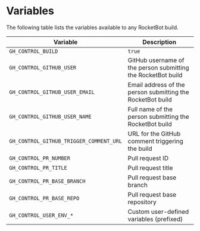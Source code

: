 # Variables

The following table lists the variables available to any RocketBot build.

| Variable                                | Description                                                  |
| --------------------------------------- | ------------------------------------------------------------ |
| `GH_CONTROL_BUILD`                      | `true`                                                       |
| `GH_CONTROL_GITHUB_USER`                | GitHub username of the person submitting the RocketBot build |
| `GH_CONTROL_GITHUB_USER_EMAIL`          | Email address of the person submitting the RocketBot build   |
| `GH_CONTROL_GITHUB_USER_NAME`           | Full name of the person submitting the RocketBot build       |
| `GH_CONTROL_GITHUB_TRIGGER_COMMENT_URL` | URL for the GitHub comment triggering the build              |
| `GH_CONTROL_PR_NUMBER`                  | Pull request ID                                              |
| `GH_CONTROL_PR_TITLE`                   | Pull request title                                           |
| `GH_CONTROL_PR_BASE_BRANCH`             | Pull request base branch                                     |
| `GH_CONTROL_PR_BASE_REPO`               | Pull request base repository                                 |
| `GH_CONTROL_USER_ENV_*`                 | Custom user-defined variables (prefixed)                     |
